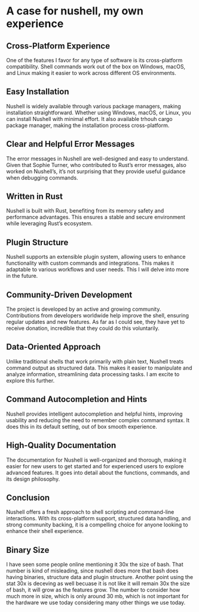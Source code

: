 # A case for nushell, my own experience

## Cross-Platform Experience

One of the features I favor for any type of software is its cross-platform compatibility. Shell commands work out of the box on Windows, macOS, and Linux making it easier to work across different OS environments.

## Easy Installation

Nushell is widely available through various package managers, making installation straightforward. Whether using Windows, macOS, or Linux, you can install Nushell with minimal effort. It also available trhouh cargo package manager, making the installation process cross-platform.

## Clear and Helpful Error Messages

The error messages in Nushell are well-designed and easy to understand. Given that Sophie Turner, who contributed to Rust’s error messages, also worked on Nushell’s, it’s not surprising that they provide useful guidance when debugging commands.

## Written in Rust

Nushell is built with Rust, benefiting from its memory safety and performance advantages. This ensures a stable and secure environment while leveraging Rust’s ecosystem.

## Plugin Structure

Nushell supports an extensible plugin system, allowing users to enhance functionality with custom commands and integrations. This makes it adaptable to various workflows and user needs. This I will delve into more in the future.

## Community-Driven Development

The project is developed by an active and growing community. Contributions from developers worldwide help improve the shell, ensuring regular updates and new features. As far as I could see, they have yet to receive donation, incredible that they could do this voluntarily.

## Data-Oriented Approach

Unlike traditional shells that work primarily with plain text, Nushell treats command output as structured data. This makes it easier to manipulate and analyze information, streamlining data processing tasks. I am excite to explore this further.

## Command Autocompletion and Hints

Nushell provides intelligent autocompletion and helpful hints, improving usability and reducing the need to remember complex command syntax. It does this in its default setting, out of box smooth experience.

## High-Quality Documentation

The documentation for Nushell is well-organized and thorough, making it easier for new users to get started and for experienced users to explore advanced features. It goes into detail about the functions, commands, and its design philosophy.

## Conclusion

Nushell offers a fresh approach to shell scripting and command-line interactions. With its cross-platform support, structured data handling, and strong community backing, it is a compelling choice for anyone looking to enhance their shell experience.

## Binary Size
I have seen some people online mentioning it 30x the size of bash. That number is kind of misleading, since nushell does more that bash does having binaries, structure data and plugin structure. Another point using the stat 30x is deceving as well becuase it is not like it will remain 30x the size of bash, it will grow as the features grow. The number to consider how much more in size, which is only around 30 mb, which is not important for the hardware we use today considering many other things we use today.